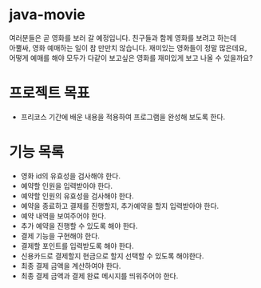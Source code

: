 # java-movie
여러분들은 곧 영화를 보러 갈 예정입니다. 친구들과 함께 영화를 보려고 하는데<br>
아뿔싸, 영화 예매하는 일이 참 만만치 않습니다. 재미있는 영화들이 정말 많은데요,<br>
어떻게 예매를 해야 모두가 다같이 보고싶은 영화를 재미있게 보고 나올 수 있을까요?

# 프로젝트 목표
- 프리코스 기간에 배운 내용을 적용하여 프로그램을 완성해 보도록 한다.

# 기능 목록
- 영화 id의 유효성을 검사해야 한다.
- 예약할 인원을 입력받아야 한다.
- 예약할 인원의 유효성을 검사해야 한다.
- 예약을 종료하고 결제를 진행할지, 추가예약을 할지 입력받아야 한다.
- 예약 내역을 보여주어야 한다.
- 추가 예약을 진행할 수 있도록 해야 한다.
- 결제 기능을 구현해야 한다.
- 결제할 포인트를 입력받도록 해야 한다.
- 신용카드로 결제할지 현금으로 할지 선택할 수 있도록 해야한다.
- 최종 결제 금액을 계산하여야 한다.
- 최종 결제 금액과 결제 완료 메시지를 띄워주어야 한다.